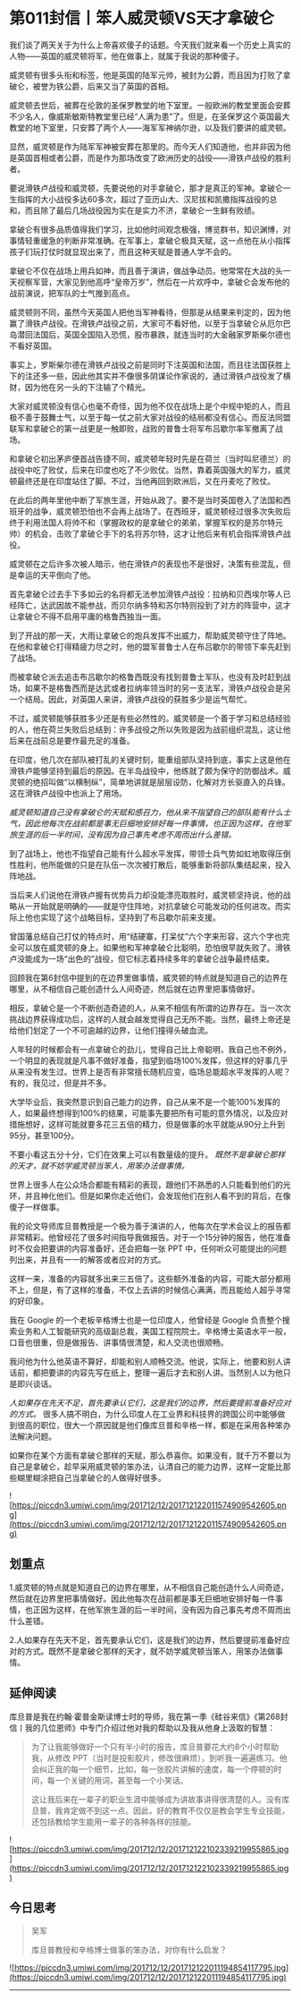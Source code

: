 # 第011封信丨笨人威灵顿VS天才拿破仑

我们谈了两天关于为什么上帝喜欢傻子的话题。今天我们就来看一个历史上真实的人物——英国的威灵顿将军，他在做事上，就属于我说的那种傻子。

威灵顿有很多头衔和标签，他是英国的陆军元帅，被封为公爵，而且因为打败了拿破仑，被誉为铁公爵，后来又当了英国的首相。

威灵顿去世后，被葬在伦敦的圣保罗教堂的地下室里。一般欧洲的教堂里面会安葬不少名人，像威斯敏斯特教堂里已经“人满为患”了。但是，在圣保罗这个英国最大教堂的地下室里，只安葬了两个人——海军军神纳尔逊，以及我们要讲的威灵顿。

显然，威灵顿是作为陆军军神被安葬在那里的。而今天人们知道他，也并非因为他是英国首相或者公爵，而是作为那场改变了欧洲历史的战役——滑铁卢战役的胜利者。

要说滑铁卢战役和威灵顿，先要说他的对手拿破仑，那才是真正的军神。拿破仑一生指挥的大小战役多达60多次，超过了亚历山大、汉尼拔和凯撒指挥战役的总和，而且除了最后几场战役因为实在是实力不济，拿破仑一生鲜有败绩。

拿破仑有很多品质值得我们学习，比如他时间观念极强，博览群书，知识渊博，对事情轻重缓急的判断非常准确。在军事上，拿破仑极具天赋，这一点他在从小指挥孩子们玩打仗时就显现出来了，而且这种天赋是普通人学不会的。

拿破仑不仅在战场上用兵如神，而且善于演讲，做战争动员。他常常在大战的头一天视察军营，大家见到他高呼“皇帝万岁”，然后在一片欢呼中，拿破仑会发布他的战前演说，把军队的士气推到高点。

威灵顿则不同，虽然今天英国人把他当军神看待，但那是从结果来判定的，因为他赢了滑铁卢战役。在滑铁卢战役之前，大家可不看好他，以至于当拿破仑从厄尔巴岛潜回法国后，英国全国陷入恐慌，股市暴跌，就连当时的大金融家罗斯柴尔德也不看好英国。

事实上，罗斯柴尔德在滑铁卢战役之前是同时下注英国和法国，而且往法国获胜上下的注还多一些，因此他其实并不像很多阴谋论作家说的，通过滑铁卢战役发了横财，因为他在另一头的下注输了个精光。

大家对威灵顿没有信心也毫不奇怪，因为他不仅在战场上是个中规中矩的人，而且极不善于鼓舞士气，以至于每一仗之前大家对战役的结局都没有信心。而反法同盟联军和拿破仑的第一战更是一触即败，战败的普鲁士将军布吕歇尔率军撤离了战场。

和拿破仑初出茅庐便首战告捷不同，威灵顿年轻时先是在荷兰（当时叫尼德兰）的战役中吃了败仗，后来在印度也吃了不少败仗。当然，靠着英国强大的军力，威灵顿最终还是在印度站住了脚。不过，当他再回到欧洲后，又在丹麦吃了败仗。

在此后的两年里他中断了军旅生涯，开始从政了。要不是当时英国卷入了法国和西班牙的战争，威灵顿恐怕也不会再上战场了。在西班牙，威灵顿经过很多次失败后终于利用法国人将帅不和（掌握政权的是拿破仑的弟弟，掌握军权的是苏尔特元帅）的机会，击败了拿破仑手下的名将苏尔特，这才让他后来有机会指挥滑铁卢战役。

威灵顿在之后许多次被人暗示，他在滑铁卢的表现也不是很好，决策有些混乱，但是幸运的天平倒向了他。

首先拿破仑过去手下多如云的名将都无法参加滑铁卢战役：拉纳和贝西埃尔等人已经阵亡，达武因故不能参战，而贝尔纳多特和苏尔特则投到了对方的阵营中，这才让拿破仑不得不启用平庸的格鲁西独当一面。

到了开战的那一天，大雨让拿破仑的炮兵发挥不出威力，帮助威灵顿守住了阵地。在他和拿破仑打得精疲力尽之时，他的盟军普鲁士人在布吕歇尔的带领下率先赶到了战场。

而被拿破仑派去追击布吕歇尔的格鲁西既没有找到普鲁士军队，也没有及时赶到战场，如果不是格鲁西而是达武或者拉纳率领当时的另一支法军，滑铁卢战役会是另一个结局。因此，对英国人来讲，滑铁卢战役的获胜多少是运气帮忙。

不过，威灵顿能够获胜多少还是有些必然性的。威灵顿是一个善于学习和总结经验的人，他在荷兰失败后总结到：许多战役之所以失败是因为战前组织混乱，这让他后来在战前总是要作最充足的准备。

在印度，他几次在部队被打乱的关键时刻，能重组部队坚持到底，事实上这是他在滑铁卢能够坚持到最后的原因。在半岛战役中，他练就了颇为保守的防御战术。威灵顿的绝招叫做“以横制纵”，简单地讲就是层层设防，化解对方长驱直入的兵锋。这在滑铁卢战役中也派上了用场。

 *威灵顿知道自己没有拿破仑的天赋和感召力，他从来不指望自己的部队能有什么士气，因此他每次在战前都是事无巨细地安排好每一件事情，也正因为这样，在他军旅生涯的后一半时间，没有因为自己事先考虑不周而出什么差错。*

到了战场上，他也不指望自己能有什么超水平发挥，带领士兵气势如虹地取得压倒性胜利，他所能做的只是在队伍一次次被打散后，能够重新将部队集结起来，投入阵地战。

当后来人们说他在滑铁卢握有优势兵力却没能漂亮取胜时，威灵顿坚持说，他的战略从一开始就是明确的——就是守住阵地，对抗拿破仑可能发动的任何进攻。而实际上他也实现了这个战略目标，坚持到了布吕歇尔前来支援。

曾国藩总结自己打仗的特点时，用“结硬寨，打呆仗”六个字来形容，这六个字也完全可以放在威灵顿的身上。如果他和军神拿破仑比聪明，恐怕很早就失败了。滑铁卢没能成为一场“出色的”战役，但它标志着持续多年的拿破仑战争最终结束。

回顾我在第6封信中提到的在边界里做事情，威灵顿的特点就是知道自己的边界在哪里，从不相信自己能创造什么人间奇迹，然后就在边界里把事情做好。

相反，拿破仑是一个不断创造奇迹的人，从来不相信有所谓的边界存在。当一次次挑战边界获得成功后，这样的人就会越发觉得自己无所不能。当然，最终上帝还是给他们划定了一个不可逾越的边界，让他们撞得头破血流。

人年轻的时候都会有一点拿破仑的劲儿，觉得自己比上帝聪明，我自己也不例外，一个明显的表现就是凡事不做好准备，指望到临场100%发挥，但这样的好事几乎从来没有发生过。世界上是否有非常擅长随机应变，临场总能超水平发挥的人呢？有的，我见过，但是并不多。

大学毕业后，我突然意识到自己能力的边界，自己从来不是一个能100%发挥的人，如果最终想得到100%的结果，可能事先要把所有可能的意外情况，以及应对措施想好，这样可能就要多花三五倍的精力，但是做事的水平就能从90分上升到95分，甚至100分。

不要小看这五分十分，它们在效果上可以有数量级的提升。 *既然不是拿破仑那样的天才，就不妨学威灵顿当笨人，用笨办法做事情。*

世界上很多人在公众场合都能有精彩的表现，跟他们不熟悉的人只能看到他们的光环，并且神化他们。但是如果你走近他们，会发现他们在别人看不到的背后，在像傻子一样做事。

我的论文导师库旦普教授是一个极为善于演讲的人，他每次在学术会议上的报告都非常精彩。他曾经花了很多时间指导我做报告。对于一个15分钟的报告，他在准备时不仅会把要讲的内容准备好，还会把每一张 PPT 中，任何听众可能提出的问题列出来，并且有一一的解答或者应对的方式。

这样一来，准备的内容就多出来三五倍了。这些额外准备的内容，可能大部分都用不上，但是，有了这样的准备，不仅上去讲的时候信心满满，而且能给人超乎寻常的好印象。

我在 Google 的一个老板辛格博士也是一位印度人，他曾经是 Google 负责整个搜索业务和人工智能研究的高级副总裁，美国工程院院士。辛格博士英语水平一般，口音也很重，但是做报告、讲事情很清楚，和人交流也很顺畅。

我问他为什么他英语不算好，却能和别人顺畅交流。他说，实际上，他要和别人讲话前，都把要讲的内容先写在纸上，整理一遍后才去和别人讲。当然别人以为他只是即兴谈话。

 *人如果存在先天不足，首先要承认它们，这是我们的边界，然后要提前准备好应对的方式。* 很多人搞不明白，为什么印度人在工业界和科技界的跨国公司中能够做到很高的职位，很大一个原因就是他们像库旦普和辛格一样，都是在采用各种笨办法解决问题。

如果你在某个方面有拿破仑那样的天赋，那么恭喜你。如果没有，就千万不要以为自己是拿破仑，趁早采用威灵顿的笨办法，认清自己的能力边界，这样一定能比那些糊里糊涂把自己当拿破仑的人做得好很多。

![https://piccdn3.umiwi.com/img/201712/12/201712122011574909542605.png](https://piccdn3.umiwi.com/img/201712/12/201712122011574909542605.png)

## 划重点

1.威灵顿的特点就是知道自己的边界在哪里，从不相信自己能创造什么人间奇迹，然后就在边界里把事情做好。因此他每次在战前都是事无巨细地安排好每一件事情，也正因为这样，在他军旅生涯的后一半时间，没有因为自己事先考虑不周而出什么差错。

2.人如果存在先天不足，首先要承认它们，这是我们的边界，然后要提前准备好应对的方式。既然不是拿破仑那样的天才，就不妨学威灵顿当笨人，用笨办法做事情。

## 延伸阅读

库旦普是我在约翰·霍普金斯读博士时的导师，我在第一季《硅谷来信》《第268封信丨我的几位恩师》中专门介绍过他对我的帮助以及我从他身上汲取的智慧：

> 为了让我能够做好一个只有半小时的报告，库旦普要花大约8个小时帮助我，从修改 PPT（当时是投影胶片，修改很麻烦），到听我一遍遍练习。他会纠正我的每一个细节，比如，每一张胶片讲解的速度，每一个停顿的时间，每一个关键的用词，甚至每一个小笑话。
> 
> 
> 
> 这让我后来在一辈子的职业生涯中能够成为讲故事讲得很清楚的人。没有库旦普，我肯定做不到这一点。因此，好的教育不仅仅是教会学生专业技能，还包括教给学生能用一辈子的各种各样的技能。

![https://piccdn3.umiwi.com/img/201712/12/201712122102339219955865.jpg](https://piccdn3.umiwi.com/img/201712/12/201712122102339219955865.jpg)

## 今日思考

> 吴军
> 
> 库旦普教授和辛格博士做事的笨办法，对你有什么启发？    

![https://piccdn3.umiwi.com/img/201712/12/201712122011194854117795.jpg](https://piccdn3.umiwi.com/img/201712/12/201712122011194854117795.jpg)

---
